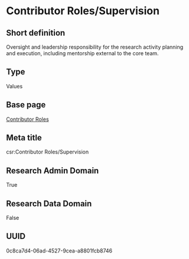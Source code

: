 # Contributor Roles/Supervision
## Short definition
Oversight and leadership responsibility for the research activity planning and execution, including mentorship external to the core team.
## Type
Values
## Base page
[Contributor Roles](../../Picklists/Contributor%20Roles.md)
## Meta title
csr:Contributor Roles/Supervision
## Research Admin Domain
True
## Research Data Domain
False
## UUID
0c8ca7d4-06ad-4527-9cea-a8801fcb8746
